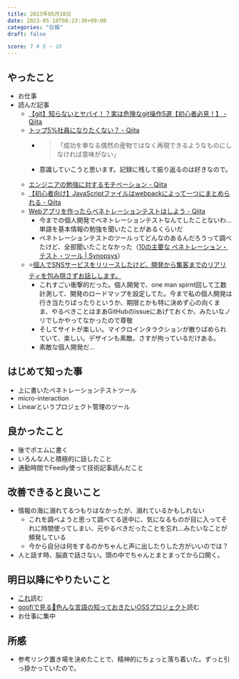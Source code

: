 ```yaml
---
title: 2023年05月10日
date: 2023-05-10T08:23:30+09:00
categories: "日報"
draft: false

score: 7 # 0 ~ 10
---
```


## やったこと
- お仕事
- 読んだ記事
  - [【git】知らないとヤバイ！？実は危険なgit操作5選【初心者必見！】 - Qiita](https://qiita.com/yoshiichn/items/9acbaf5547a6dd304322?utm_campaign=popular_items&utm_medium=feed&utm_source=popular_items)
  - [トップ5%社員になりたくない？ - Qiita](https://qiita.com/Yporon/items/401ab18fde98d3407e9b?utm_campaign=popular_items&utm_medium=feed&utm_source=popular_items)
    - > 「成功を単なる偶然の産物ではなく再現できるようなものにしなければ意味がない」  

    - 意識していこうと思います。記録に残して振り返るのは好きなので。
  - [エンジニアの勉強に対するモチベーション - Qiita](https://qiita.com/n4rvs3_squld/items/35ab5ef3dbb61fdcad38?utm_campaign=popular_items&utm_medium=feed&utm_source=popular_items)
  - [【初心者向け】JavaScriptファイルはwebpackによって一つにまとめられる - Qiita](https://qiita.com/ittetsu51/items/fcab6258f8fc8fff30e3?utm_campaign=popular_items&utm_medium=feed&utm_source=popular_items)
  - [Webアプリを作ったらペネトレーションテストはしよう - Qiita](https://qiita.com/Nikto/items/48ba79e8c4d09a865be0)
    - 今までの個人開発でペネトレーションテストなんてしたことないわ…単語を基本情報の勉強を聞いたことがあるくらいだ
    - ペネトレーションテストのツールってどんなのあるんだろうって調べたけど、全部聞いたことなかった（[10の主要な ペネトレーション・テスト・ツール | Synopsys](https://www.synopsys.com/blogs/software-security/ja-jp/top-10-free-hacking-tools-for-penetration-testers/)）
  - ⭐️[個人でSNSサービスをリリースしたけど、開発から集客までのリアリティを包み隠さずお話しします。](https://zenn.dev/whn/articles/17073cc45f07dd)
    - これすごい衝撃的だった。個人開発で、one man spirnt回して工数計測して、開発のロードマップを設定してた。今まで私の個人開発は行き当たりばったりというか、期限とかも特に決めず心の向くまま、やるべきことはまあGitHubのissueにあげておくか、みたいなノリでしかやってなかったので尊敬
    - そしてサイトが楽しい。マイクロインタラクションが散りばめられていて、楽しい。デザインも素敵。さすが拘っているだけある。
    - 素敵な個人開発だ...

## はじめて知った事
- 上に書いたペネトレーションテストツール
- micro-interaction
- Linearというプロジェクト管理のツール

## 良かったこと
- 後でポエムに書く
- いろんな人と積極的に話したこと
- 通勤時間でFeedly使って技術記事読んだこと

## 改善できると良いこと
- 情報の海に溺れてるつもりはなかったが、溺れているかもしれない
  - これを調べようと思って調べてる途中に、気になるものが目に入ってそれに時間使ってしまい、元やるべきだったことを忘れ…みたいなことが頻発している
  - 今から自分は何をするのかちゃんと声に出したりした方がいいのでは？
- 人と話す時、脳直で話さない。頭の中でちゃんとまとまってから口開く。  

## 明日以降にやりたいこと
- [これ](https://scrapbox.io/shokai/Scrapbox%E7%94%A8%E3%81%AE%E5%A4%96%E9%83%A8%E3%83%AA%E3%83%B3%E3%82%AF%E8%A8%98%E6%B3%95%E3%82%92%E5%8F%96%E5%BE%97%E3%81%99%E3%82%8Bbookmarklet)読む
- [goofiで見る👀色んな言語の知っておきたいOSSプロジェクト](https://zenn.dev/bs_kansai/articles/a41961614c4b25)読む
- お仕事に集中

## 所感
- 参考リンク置き場を決めたことで、精神的にちょっと落ち着いた。ずっと引っ掛かっていたので。